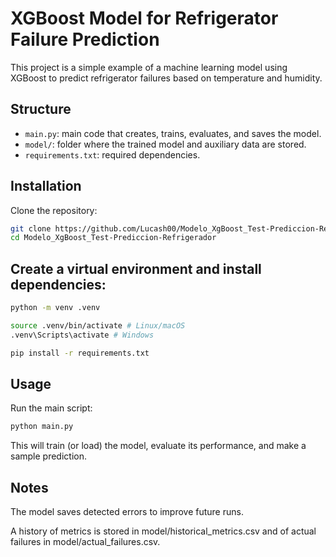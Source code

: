 # XGBoost Model for Refrigerator Failure Prediction

This project is a simple example of a machine learning model using XGBoost to predict refrigerator failures based on temperature and humidity.

## Structure

- `main.py`: main code that creates, trains, evaluates, and saves the model.
- `model/`: folder where the trained model and auxiliary data are stored.
- `requirements.txt`: required dependencies.

## Installation

Clone the repository:

```bash
git clone https://github.com/Lucash00/Modelo_XgBoost_Test-Prediccion-Refrigerador.git
cd Modelo_XgBoost_Test-Prediccion-Refrigerador
```

## Create a virtual environment and install dependencies:

```bash
python -m venv .venv

source .venv/bin/activate # Linux/macOS
.venv\Scripts\activate # Windows

pip install -r requirements.txt
```

## Usage

Run the main script:

```bash
python main.py
```

This will train (or load) the model, evaluate its performance, and make a sample prediction.

## Notes

The model saves detected errors to improve future runs.

A history of metrics is stored in model/historical_metrics.csv and of actual failures in model/actual_failures.csv.